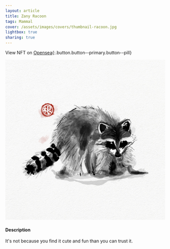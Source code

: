 ```yaml
---
layout: article
title: Zany Racoon
tags: Mammal
cover: /assets/images/covers/thumbnail-racoon.jpg
lightbox: true
sharing: true
---
```


View NFT on [Opensea](#){:.button.button--primary.button--pill}

<div class="card mt-3">
  <div class="card__image">
    <img src="/assets/images/hd/racoon.jpg"/>
  </div>
  <div class="card__content">
    <div class="card__header">
      <h4>Description</h4>
    </div>
    <p>It's not because you find it cute and fun than you can trust it.</p>
  </div>
</div>



